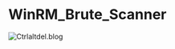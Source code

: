 # WinRM_Brute_Scanner
![Ctrlaltdel.blog](https://ctrla1tdel.files.wordpress.com/2019/04/cropped-thumb-1920-865098.jpg)
